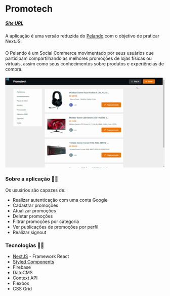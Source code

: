 # Promotech

##### [Site URL](https://promotech.vercel.app/)

A aplicação é uma versão reduzida do [Pelando](https://www.pelando.com.br/) com o objetivo de praticar NextJS.
####
O Pelando é um Social Commerce movimentado por seus usuários que participam compartilhando as melhores promoções de lojas físicas ou virtuais, assim como seus conhecimentos sobre produtos e experiências de compra.
####
![](./public/design/preview.gif)

### Sobre a aplicação :man_technologist:

Os usuários são capazes de:

- Realizar autenticação com uma conta Google
- Cadastrar promoções
- Atualizar promoções
- Deletar promoções
- Filtrar promoções por categoria
- Ver publicações de promoções por perfil
- Realizar signout

### Tecnologias :mechanic:
- [NextJS](https://nextjs.org/) - Framework React
- [Styled Components](https://styled-components.com/)
- Firebase
- DatoCMS
- Context API
- Flexbox
- CSS Grid
